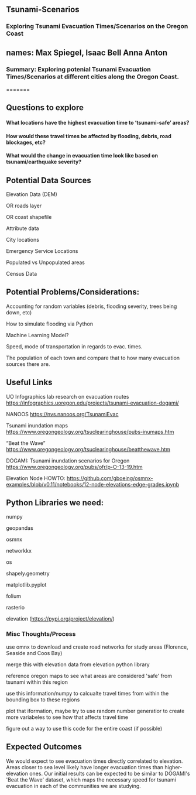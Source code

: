 
## Tsunami-Scenarios

### Exploring Tsunami Evacuation Times/Scenarios on the Oregon Coast
## names: Max Spiegel, Isaac Bell Anna Anton

### Summary: Exploring potenial Tsunami Evacuation Times/Scenarios at different cities along the Oregon Coast.

=======

## Questions to explore
#### What locations have the highest evacuation time to ‘tsunami-safe’ areas?

#### How would these travel times be affected by flooding, debris, road blockages, etc?

#### What would the change in evacuation time look like based on tsunami/earthquake severity?

## Potential Data Sources

Elevation Data (DEM)

OR roads layer

OR coast shapefile

Attribute data

City locations

Emergency Service Locations

Populated vs Unpopulated areas

Census Data

## Potential Problems/Considerations:

Accounting for random variables 
		(debris, flooding severity, trees being down, etc)

How to simulate flooding via Python

Machine Learning Model?

Speed, mode of transportation in regards to evac. times. 

The population of each town and compare that to how many evacuation sources there are.

## Useful Links

UO Infographics lab research on evacuation routes
https://infographics.uoregon.edu/projects/tsunami-evacuation-dogami/

NANOOS
https://nvs.nanoos.org/TsunamiEvac

Tsunami inundation maps
https://www.oregongeology.org/tsuclearinghouse/pubs-inumaps.htm

“Beat the Wave”
https://www.oregongeology.org/tsuclearinghouse/beatthewave.htm

DOGAMI: Tsunami inundation scenarios for Oregon
https://www.oregongeology.org/pubs/ofr/p-O-13-19.htm

Elevation Node HOWTO: https://github.com/gboeing/osmnx-examples/blob/v0.11/notebooks/12-node-elevations-edge-grades.ipynb

## Python Libraries we need:

numpy

geopandas

osmnx

networkkx

os

shapely.geometry

matplotlib.pyplot

folium

rasterio

elevation (https://pypi.org/project/elevation/)
### Misc Thoughts/Process

use omnx to download and create road networks for study areas (Florence, Seaside and Coos Bay)

merge this with elevation data from elevation python library

reference oregon maps to see what areas are considered 'safe' from tsunami within this region

use this information/numpy to calcualte travel times from within the bounding box to these regions

plot that iformation, maybe try to use random number generatior to create more variabeles to see how that affects travel time

figure out a way to use this code for the entire coast (if possible)

## Expected Outcomes

We would expect to see evacuation times directly correlated to elevation. Areas closer to sea level likely have longer evacuation times than higher-elevation ones. Our initial results can be expected to be similar to DOGAMI's 'Beat the Wave' dataset, which maps the necessary speed for tsunami evacuation in each of the communities we are studying.
